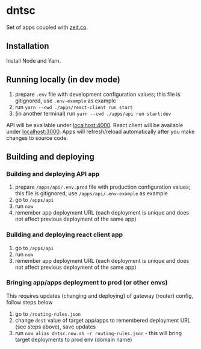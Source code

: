 # dntsc

Set of apps coupled with [zeit.co](https://zeit.co).

## Installation

Install Node and Yarn.

## Running locally (in dev mode)

1. prepare `.env` file with development configuration values; this file is gitignored, use `.env-example` as example
2. run `yarn --cwd ./apps/react-client run start`
3. (in another terminal) run `yarn --cwd ./apps/api run start:dev`

API will be available under [localhost:4000](localhost:4000).
React client will be available under [localhost:3000](localhost:3000).
Apps will refresh/reload automatically after you make changes to source code.

## Building and deploying

### Building and deploying API app

1. prepare `/apps/api/.env.prod` file with production configuration values; this file is gitignored, use `/apps/api/.env-example` as example
1. go to `/apps/api`
1. run `now`
1. remember app deployment URL (each deployment is unique and does not affect previous deployment of the same app)

### Building and deploying react client app

1. go to `/apps/api`
1. run `now`
1. remember app deployment URL (each deployment is unique and does not affect previous deployment of the same app)

### Bringing app/apps deployment to prod (or other envs)

This requires updates (changing and deploying) of gateway (router) config, follow steps below

1. go to `/routing-rules.json`
1. change `dest` value of target app/apps to remembered deployment URL (see steps above), save updates
1. run `now alias dntsc.now.sh -r routing-rules.json` - this will bring target deployments to prod env (domain name)
